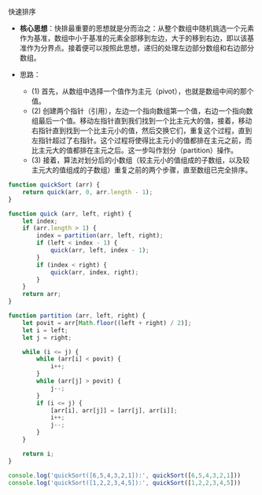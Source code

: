 快速排序

- **核心思想**：快排最重要的思想就是分而治之：从整个数组中随机挑选一个元素作为基准，数组中小于基准的元素全部移到左边，大于的移到右边，即以该基准作为分界点。接着便可以按照此思想，递归的处理左边部分数组和右边部分数组。

- 思路：

  - (1) 首先，从数组中选择一个值作为主元（pivot），也就是数组中间的那个值。
  - (2) 创建两个指针（引用），左边一个指向数组第一个值，右边一个指向数组最后一个值。移动左指针直到我们找到一个比主元大的值，接着，移动右指针直到找到一个比主元小的值，然后交换它们，重复这个过程，直到左指针超过了右指针。这个过程将使得比主元小的值都排在主元之前，而比主元大的值都排在主元之后。这一步叫作划分（partition）操作。
  - (3) 接着，算法对划分后的小数组（较主元小的值组成的子数组，以及较主元大的值组成的子数组）重复之前的两个步骤，直至数组已完全排序。

```js
function quickSort (arr) {
    return quick(arr, 0, arr.length - 1);
}

function quick (arr, left, right) {
    let index;
    if (arr.length > 1) {
        index = partition(arr, left, right);
        if (left < index - 1) {
            quick(arr, left, index - 1);
        }
        if (index < right) {
            quick(arr, index, right);
        }
    }
    return arr;
}

function partition (arr, left, right) {
    let povit = arr[Math.floor((left + right) / 2)];
    let i = left;
    let j = right;

    while (i <= j) {
        while (arr[i] < povit) {
            i++;
        }
        while (arr[j] > povit) {
            j--;
        }
        if (i <= j) {
            [arr[i], arr[j]] = [arr[j], arr[i]];
            i++;
            j--;
        }
    }

    return i;
}

console.log('quickSort([6,5,4,3,2,1]):', quickSort([6,5,4,3,2,1]))
console.log('quickSort([1,2,2,3,4,5]):', quickSort([1,2,2,3,4,5]))
```